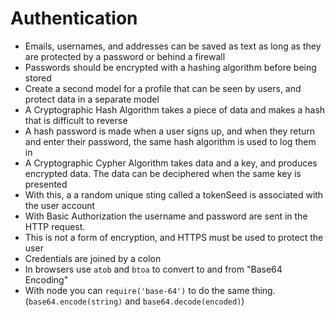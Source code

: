 # Authentication
* Emails, usernames, and addresses can be saved as text as long as they are protected by a password or behind a firewall
* Passwords should be encrypted with a hashing algorithm before being stored
* Create a second model for a profile that can be seen by users, and protect data in a separate model
* A Cryptographic Hash Algorithm takes a piece of data and makes a hash that is difficult to reverse
* A hash password is made when a user signs up, and when they return and enter their password, the same hash algorithm is used to log them in
* A Cryptographic Cypher Algorithm takes data and a key, and produces encrypted data. The data can be deciphered when the same key is presented
* With this, a a random unique sting called a tokenSeed is associated with the user account
* With Basic Authorization the username and password are sent in the HTTP request.
* This is not a form of encryption, and HTTPS must be used to protect the user
* Credentials are joined by a colon
* In browsers use `atob` and `btoa` to convert to and from "Base64 Encoding"
* With node you can `require('base-64')` to do the same thing. (`base64.encode(string)` and `base64.decode(encoded)`)
